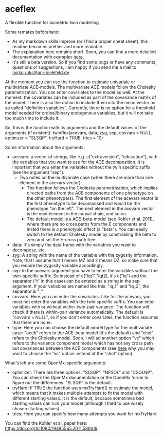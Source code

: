 # aceflex
A flexible function for biometric twin modelling

Some remarks beforehand:
- As my markdown skills improve (or I find a proper cheat sheet), this readme becomes prettier and more readable.
- The explanation here remains short. Soon, you can find a more detailed documentation with examples [here](https://mirkoruks.github.io/).
- It's still a beta version. So if you find some bugs or have any comments, questions or suggestions, I am happy if you send me a mail to mirko.ruks@uni-bielefeld.de

At the moment you can use the function to estimate univariate or multivariate ACE-models. The multivariate ACE models follow the Cholesky parametrization. You can enter covariates to the model as well. At the moment, the covariates can be included as part of the covariance matrix of the model. There is also the option to include them into the mean vector as so called "definition variables". Currently, there is no option for a threshold model needed for ordinal/binary endogenous variables, but it will not take too much time to include it. 

So, this is the function with its arguments and the default values of the arguments (if existent):
twinflex(acevars, data, zyg, sep, covvars = NULL, optimizer = "SLSQP", tryHard = TRUE, tries = 10)

Some information about the arguments:
- acevars: a vector of strings, like e.g. c("extraversion", "education"), with the variables that you want to use for the ACE decomposition. It is important that you enter the variables without the twin specific suffix (see the argument "sep").
  - Two notes on the multivariate case (when there are more than one element in the acevars vector): 
      - The function follows the Cholesky parametrization, which implies directed paths from the ACE components of one phenotype on the other phenotype(s). The first element of the acevars vector is the first phenotype to be decomposed and would be the phenotype "on the left". The next element in the acevars vector is the next element in the causal chain, and so on. 
      - The default model is a ACE-beta-model (see Kohler et al. 2011), where there are no cross paths from the E components and insted there is a phenotypic effect (a "beta"). You can easily switch to the default Cholesky model by constraining the beta to zero and set the E-cross path free
- data: It's simply the data frame with the variables you want to decompose, etc.
- zyg: A string with the name of the variable with the zygosity information. Note, that I assume that 1 means MZ and 2 means DZ, so make sure that you recode the zygosity variable accordingly.
- sep: In the acevars argument you have to enter the variables without the twin-specific suffix. So instead of c("iqt1","iqt2), it's c("iq") and the separator ("t" in this case) can be entered as a string in the sep argument. If your variables are named like this: "iq_1" and "iq_2", the separator is "_"
- covvars: Here you can enter the covariates. Like for the acevars, you must not enter the variables with the twin specific suffix. You can enter variables with or without within-twin-pair variance. The function will check if there is within-pair variance automatically. The default is "covvars = NULL", so if you don't enter covariates, the function assumes that there are none. 
- type: Here you can choose the default model type for the multivariate case: "aceb" refers to the ACE-beta model (it's the default) and "chol" refers to the Cholesky model. Soon, I will ad another option "vc" which refers to the variance component model which has not any cross path but covariances between the ACE components (see [here](10.1007/s10519-018-9942-y) why you may want to choose the "vc" option instead of the "chol" option).

What's left are some OpenMx-specific arguments:
- optimizer: There are three options: "SLSQP", "NPSOL" and "CSOLNP". You can check the OpenMx documentation or the OpenMx forum to figure out the differences. "SLSQP" is the default.
- tryHard: If TRUE the function uses mxTryHard() to estimate the model, which means that it makes multiple attempts to fit the model with different starting values. It is the default, because sometimes bad starting values can ruin your model (although I tried to use wisely chosen starting values) 
- tries: Here you can specify how many attempts you want for mxTryHard


You can find the Kohler et al. paper here: https://doi.org/10.1080/19485565.2011.580619
